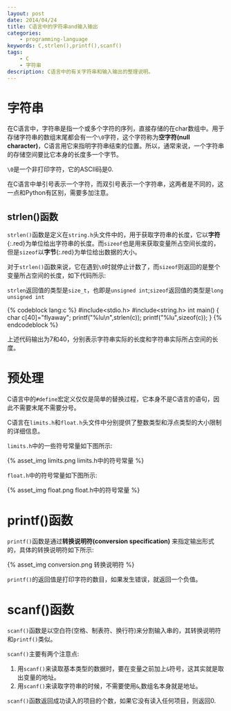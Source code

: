 ```yaml
---
layout: post
date: 2014/04/24
title: C语言中的字符串and输入输出
categories: 
    - programming-language
keywords: C,strlen(),printf(),scanf()
tags: 
    - C
    - 字符串
description: C语言中的有关字符串和输入输出的整理说明。
---
```


# 字符串

在C语言中，字符串是指一个或多个字符的序列，直接存储的在char数组中。用于存储字符串的数组末尾都会有一个`\0`字符，这个字符称为**空字符(null character)**，C语言用它来指明字符串结束的位置。所以，通常来说，一个字符串的存储空间要比它本身的长度多一个字节。

`\0`是一个非打印字符，它的ASCII码是0.

在C语言中单引号表示一个字符，而双引号表示一个字符串，这两者是不同的，这一点和Python有区别，需要多加注意。

## strlen()函数

`strlen()`函数是定义在`string.h`头文件中的，用于获取字符串的长度，它以**字符**{:.red}为单位给出字符串的长度。而`sizeof`也是用来获取变量所占空间长度的，但是`sizeof`以**字节**{:.red}为单位给出数据的大小。

对于`strlen()`函数来说，它在遇到`\0`时就停止计数了，而`sizeof`则返回的是整个变量所占空间的长度，如下代码所示:

`strlen`返回值的类型是`size_t`，也即是`unsigned int`;`sizeof`返回值的类型是`long unsigned int`


{% codeblock lang:c %}
#include<stdio.h>
#include<string.h>
int main()
{
    char c[40]="flyaway";
    printf("%lu\n",strlen(c));
    printf("%lu",sizeof(c));
}
{% endcodeblock %}

上述代码输出为7和40，分别表示字符串实际的长度和字符串实际所占空间的长度。

# 预处理

C语言中的`#define`宏定义仅仅是简单的替换过程，它本身不是C语言的语句，因此不需要末尾不需要分号。

C语言在`limits.h`和`float.h`头文件中分别提供了整数类型和浮点类型的大小限制的详细信息。

`limits.h`中的一些符号常量如下图所示:

{% asset_img limits.png limits.h中的符号常量 %}

`float.h`中的符号常量如下图所示:

{% asset_img float.png float.h中的符号常量 %}

# printf()函数

`printf()`函数是通过**转换说明符(conversion specification)** 来指定输出形式的，具体的转换说明符如下所示:

{% asset_img conversion.png 转换说明符 %}

`printf()`的返回值是打印字符的数目，如果发生错误，就返回一个负值。

# scanf()函数

`scanf()`函数是以空白符(空格、制表符、换行符)来分割输入串的，其转换说明符和`printf()`类似。

`scanf()`主要有两个注意点:

1. 用`scanf()`来读取基本类型的数据时，要在变量之前加上`&`符号，这其实就是取出变量的地址。
2. 用`scanf()`来读取字符串的时候，不需要使用`&`,数组名本身就是地址。

`scanf()`函数返回成功读入的项目的个数，如果它没有读入任何项目，则返回0.


